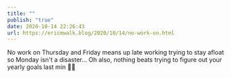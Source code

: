 ```yaml
---
title: ""
publish: "true"
date: 2020-10-14 22:26:43
url: https://ericmwalk.blog/2020/10/14/no-work-on.html
---
```


No work on Thursday and Friday means up late working trying to stay afloat so Monday isn't a disaster... Oh also, nothing beats trying to figure out your yearly goals last min 🤷‍♂️